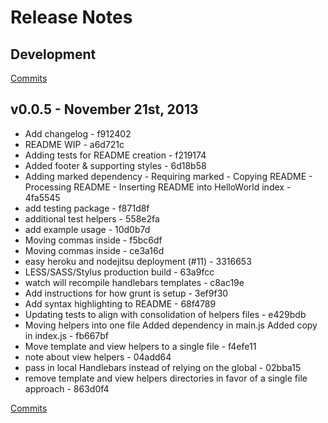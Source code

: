 # Release Notes

## Development

[Commits](https://github.com/walmartlabs/generator-thorax/compare/v0.0.5...master)

## v0.0.5 - November 21st, 2013

- Add changelog - f912402
- README WIP - a6d721c
- Adding tests for README creation - f219174
- Added footer & supporting styles - 6d18b58
- Adding marked dependency - Requiring marked - Copying README - Processing README - Inserting README into HelloWorld index - 4fa5545
- add testing package - f871d8f
- additional test helpers - 558e2fa
- add example usage - 10d0b7d
- Moving commas inside - f5bc6df
- Moving commas inside - ce3a16d
- easy heroku and nodejitsu deployment (#11) - 3316653
- LESS/SASS/Stylus production build - 63a9fcc
- watch will recompile handlebars templates - c8ac19e
- Add instructions for how grunt is setup - 3ef9f30
- Add syntax highlighting to README - 68f4789
- Updating tests to align with consolidation of helpers files - e429bdb
- Moving helpers into one file Added dependency in main.js Added copy in index.js - fb667bf
- Move template and view helpers to a single file - f4efe11
- note about view helpers - 04add64
- pass in local Handlebars instead of relying on the global - 02bba15
- remove template and view helpers directories in favor of a single file approach - 863d0f4

[Commits](https://github.com/walmartlabs/generator-thorax/compare/v0.0.4...v0.0.5)

